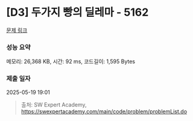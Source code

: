 # [D3] 두가지 빵의 딜레마 - 5162 

[문제 링크](https://swexpertacademy.com/main/code/problem/problemDetail.do?contestProbId=AWTaTDua3OoDFAVT) 

### 성능 요약

메모리: 26,368 KB, 시간: 92 ms, 코드길이: 1,595 Bytes

### 제출 일자

2025-05-19 19:01



> 출처: SW Expert Academy, https://swexpertacademy.com/main/code/problem/problemList.do